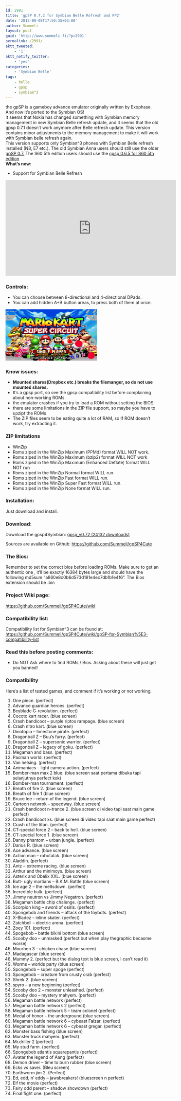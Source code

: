 ```yaml
---
id: 2991
title: 'gpSP 0.7.2 for Symbian Belle Refresh and FP2'
date: '2012-09-08T17:50:35+03:00'
author: Summeli
layout: post
guid: 'http://www.summeli.fi/?p=2991'
permalink: /2991/
aktt_tweeted:
    - '1'
aktt_notify_twitter:
    - 'yes'
categories:
    - 'Symbian Belle'
tags:
    - belle
    - gpsp
    - symbian^3
---
```


the gpSP is a gameboy advance emulator originally written by Exophase. And now it’s ported to the Symbian OS!  
It seems that Nokia has changed something with Symbian memory management in new Symbian Belle refresh update, and it seems that the old gpsp 0.7.1 doesn’t work anymore after Belle refresh update. This version contains minor adjustments to the memory management to make it will work with Symbian belle refresh again.  
This version supports only Symbian^3 phones with Symbian Belle refresh installed (N8, E7 etc.). The old Symbian Anna users should still use the older [gpSP 0.7.](/2520) The S60 5th edition users should use the [gpsp 0.6.5 for S60 5th edition](/2557)  
**What’s new:**

- Support for Symbian Belle Refresh

<iframe allowfullscreen="allowfullscreen" frameborder="0" height="315" loading="lazy" src="https://www.youtube.com/embed/yXTpnRt0WfY" width="560"></iframe>  
   
### Controls:   

- You can choose between 8-directional and 4-directional DPads.
- You can add hidden A+B button areas, to press both of them at once.

[![](/wp-content/uploads/2011/06/gpsp-300x169.png)](http://www.summeli.com/wp-content/uploads/2011/06/gpsp.png)

### Know issues:   

- **Mounted shares(Dropbox etc.) breaks the filemanger, so do not use mounted shares.**
- It’s a gpsp port, so see the gpsp compatibility list before complaining about non-working ROMs
- the emulator crashes if you try to load a ROM without setting the BIOS
- there are some limitations in the ZIP file support, so maybe you have to upzipt the ROMs
- The ZIP files seem to be eating quite a lot of RAM, so If ROM doesn’t work, try extracting it.

### ZIP limitations   

- WinZip
- Roms ziped in the WinZip Maximum (PPMd) format WILL NOT work.
- Roms ziped in the WinZip Maximum (bzip2) format WILL NOT work
- Roms ziped in the WinZip Maximum (Enhanced Deflate) format WILL NOT run
- Roms ziped in the WinZip Normal format WILL run
- Roms ziped in the WinZip Fast format WILL run.
- Roms ziped in the WinZip Super Fast format WILL run.
- Roms ziped in the WinZip None format WILL run.

### Installation:    
Just download and install.  

### Download:     

Download the gpsp4Symbian: [gpsp\_v0.72 (24132 downloads)](/wp-content/uploads/downloads/2012/09/gpsp_v072.sis)  

Sources are available on Github: <https://github.com/Summeli/gpSP4Cute>  

### The Bios:

Remember to set the correct bios before loading ROMs. Make sure to get an authentic one , it’ll be exactly 16384 bytes large and should have the following md5sum “a860e8c0b6d573d191e4ec7db1b1e4f6”. The Bios extension should be .bin  

### Project Wiki page:    
<https://github.com/Summeli/gpSP4Cute/wiki>  

### Compatibility list:
Compatibility list for Symbian^3 can be found at:  
<https://github.com/Summeli/gpSP4Cute/wiki/gpSP-for-Symbian%5E3-compatibility-list>  

### Read this before posting comments:   

- Do NOT Ask where to find ROMs / Bios. Asking about these will just get you banned!

### Compatibility    
Here’s a list of tested games, and comment if it’s working or not working.

1. One piece. (perfect)
2. Advance guardian heroes. (perfect)
3. Beyblade G-revolution. (perfect)
4. Cocoto kart racer. (blue screen)
5. Crash bandicoot – purple riptos rampage. (blue screen)
6. Crash nitro kart. (blue screen)
7. Dinotopia – timestone pirate. (perfect)
8. Dragonball Z – Buu’s furry. (perfect)
9. Dragonball Z – supersonic warrior. (perfect)
10. Dragonball Z – legacy of goku. (perfect)
11. Megaman and bass. (perfect)
12. Pacman world. (perfect)
13. Van helsing. (perfect)
14. Animaniacs – light camera action. (perfect)
15. Bomber-man max 2 blue. (blue screen saat pertama dibuka tapi selanjutnya perfect kok)
16. Bomber-man tournament. (perfect)
17. Breath of fire 2. (blue screen)
18. Breath of fire 1 (blue screen)
19. Bruce lee – return of the legend. (blue screen)
20. Cartoon netwrok – speedway. (blue screen)
21. Crash bandicoot n-trance 2. (blue screen di video tapi saat main game perfect)
22. Crash bandicoot xs. (blue screen di video tapi saat main game perfect)
23. Crash of the titan. (perfect)
24. CT-special force 2 – back to hell. (blue screen)
25. CT-special force 1. (blue screen)
26. Danny phantom – urban jungle. (perfect)
27. Darius R. (blue screen)
28. Ace advance. (blue screen)
29. Action man – robotatak. (blue screen)
30. Aladdin. (perfect)
31. Antz – extreme racing. (blue screen)
32. Arthur and the minimoys. (blue screen)
33. Asterix and Obelix XXL. (blue screen)
34. Butt- ugly martians – B.K.M. Battle (blue screen)
35. Ice age 2 – the meltsdown. (perfect)
36. Incredible hulk. (perfect)
37. Jimmy neutron vs Jimmy Negatron. (perfect)
38. Megaman battle chip chalenge. (perfect)
39. Scorpion king – sword of osiris. (perfect)
40. Spongebob and friends – attack of the toybots. (perfect)
41. X-Bladez – inline skater. (perfect)
42. Zatchbell – electric arena. (perfect)
43. Zoey 101. (perfect)
44. Spogebob – battle bikini bottom (blue screen)
45. Scooby doo – unmasked (perfect but when play thegraphic becaome worse)
46. Moorhen 3 – chicken chase (blue screen)
47. Madagascar (blue screen)
48. Mummy 2. (perfect but the dialog text is blue screen, I can’t read it)
49. Worms – worlds party (blue screen)
50. Spongebob – super spoge (perfect)
51. Spongebob – creature from crusty crab (perfect)
52. Shrek 2. (blue screen)
53. spyro – a new beginning (perfect)
54. Scooby doo 2 – monster unleashed. (perfect)
55. Scooby doo – mystery mahyem. (perfect)
56. Megaman battle network (perfect)
57. Megaman battle network 2 (perfect)
58. Megaman battle network 5 – team colonel (perfect)
59. Medal of honor – the underground (blue screen)
60. Megaman battle network 6 – cybeast Falzar. (perfect)
61. Megaman battle network 6 – cybeast gregar. (perfect)
62. Monster bass fishing (blue screen)
63. Monster truck mahyem. (perfect)
64. Mr.driller 2 (perfect)
65. My stud farm. (perfect)
66. Spongebob atlantis squarepantis (perfect)
67. Avatar the legend of Aang (perfect)
68. Demon driver – time to burn rubber (blue screen)
69. Ecks vs saver. (Bleu screen)
70. Earthworm jim 2. (Perfect)
71. Ed, edd, n’ eddy – jawsbreakers! (bluescreen n perfect)
72. Elf the movie (perfect)
73. Fairy odd parent – shadow showdown (perfect)
74. Final fight one. (perfect)